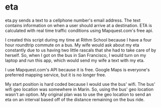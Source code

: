 # eta

eta.py sends a text to a cellphone number's email address. The text contains information on when a user should arrive at a destination. ETA is calculated with real time traffic conditions using Mapquest.com's free api.

I created this script during my time at Rithm School because I have a four hour roundtrip commute on a bus. My wife would ask about my eta constantly due to us having two little rascals that she had to take care of by herself. So, when I got on the bus in San Francisco, I would turn on my laptop and run this app, which would send my wife a text with my eta.

I use Mapquest.com's API because it is free. Google Maps is everyone's preferred mapping service, but it is no longer free.

My start position is hard coded because I would use the bus' wifi. The bus' wifi geo location was somewhere in Marin. So, using the bus' geo location wasn't an option. My original plan was to use the geo location to send an eta on an interval based off of the distance remaining on the bus ride.
